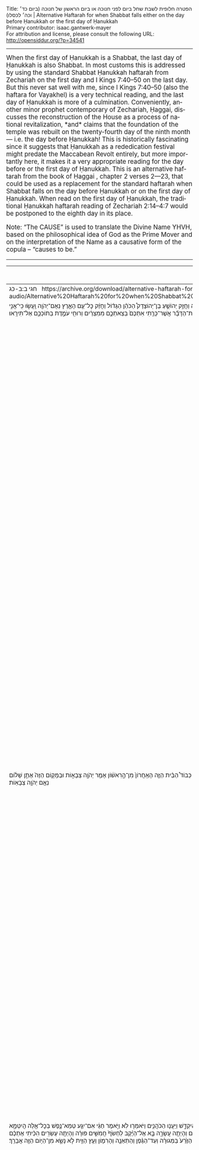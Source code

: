 <html>
<head></head>
<body>
Title: הפטרה חלופית לשבת שחל ביום לפני חנוכה או ביום הראשון של חנוכה (ביום כד׳ וכה׳ לכסלו)‏ | Alternative Haftarah for when Shabbat falls either on the day before Ḥanukkah or the first day of Ḥanukkah<br />
Primary contributor: isaac.gantwerk-mayer<br />
For attribution and license, please consult the following URL: <a href="http://opensiddur.org/?p=34541">http://opensiddur.org/?p=34541</a>
<p />
<hr />

<div class="english" lang="en" style="font-size: 1.2em;">
When the first day of Ḥanukkah is a Shabbat, the last day of Ḥanukkah is also Shabbat. In most customs this is addressed by using the standard Shabbat Ḥanukkah haftarah from Zechariah on the first day and I Kings 7:40–50 on the last day. But this never sat well with me, since I Kings 7:40–50 (also the haftara for Vayakhel) is a very technical reading, and the last day of Ḥanukkah is more of a culmination. Conveniently, another minor prophet contemporary of Zechariah, Ḥaggai, discusses the reconstruction of the House as a process of national revitalization, *and* claims that the foundation of the temple was rebuilt on the twenty-fourth day of the ninth month — i.e. the day before Ḥanukkah! This is historically fascinating since it suggests that Ḥanukkah as a rededication festival might predate the Maccabean Revolt entirely, but more importantly here, it makes it a very appropriate reading for the day before or the first day of Ḥanukkah. This is an alternative haftarah from the book of Ḥaggai , chapter 2 verses 2—23, that could be used as a replacement for the standard haftarah when Shabbat falls on the day before Ḥanukkah or on the first day of Ḥanukkah. When read on the first day of Ḥanukkah, the traditional Ḥanukkah haftarah reading of Zechariah 2:14–4:7 would be postponed to the eighth day in its place.

Note: “The CAUSE” is used to translate the Divine Name YHVH, based on the philosophical idea of God as the Prime Mover and on the interpretation of the Name as a causative form of the copula – “causes to be.”
</div>

<hr />

<table style="margin-left: auto;margin-right: auto;" class="draggable">
<thead><tr><th id="x" style="text-align: right;">Source (Hebrew)</th><th style="text-align: left;">Translation (English)</th></tr></thead>
<tbody>
<tr><td style="vertical-align:top;">
<div class="liturgy" lang="he">
<span class="citation">חגי ב:ב-כג</span>
&nbsp;
https://archive.org/download/alternative-haftarah-for-first-day-shabbat-hanukkah-audio/Alternative%20Haftarah%20for%20when%20Shabbat%20falls%20either%20on%20the%20day%20before%20%E1%B8%A4anukkah%20or%20the%20first%20day%20of%20%E1%B8%A4anukkah%20%28Isaac%20Gantwerk%20Mayer%202020%29.mp3
</span></div></td>
 
<td style="vertical-align:top;">
<div class="english" lang="en">
<span class="citation">Ḥaggai 2:2–23</span>
</div></td></tr>


<tr><td style="vertical-align:top;">
<div class="liturgy" lang="he">
אֱמׇר־נָ֗א אֶל־זְרֻבָּבֶ֤ל בֶּן־שַׁלְתִּיאֵל֙ פַּחַ֣ת יְהוּדָ֔ה וְאֶל־יְהוֹשֻׁ֥עַ בֶּן־יְהוֹצָדָ֖ק הַכֹּהֵ֣ן הַגָּד֑וֹל וְאֶל־שְׁאֵרִ֥ית הָעָ֖ם לֵאמֹֽר׃ מִ֤י בָֿכֶם֙ הַנִּשְׁאָ֔ר אֲשֶׁ֤ר רָאָה֙ אֶת־הַבַּ֣יִת הַזֶּ֔ה בִּכְבוֹד֖וֹ הָרִאשׁ֑וֹן וּמָ֨ה אַתֶּ֜ם רֹאִ֤ים אֹתוֹ֙ עַ֔תָּה הֲל֥וֹא כָמֹ֛הוּ כְּאַ֖יִן בְּעֵינֵיכֶֽם׃ וְעַתָּ֣ה חֲזַ֣ק זְרֻבָּבֶ֣ל ׀ נְאֻם־יְהֹוָ֡ה וַחֲזַ֣ק יְהוֹשֻׁ֣עַ בֶּן־יְהוֹצָדָק֩ הַכֹּהֵ֨ן הַגָּד֜וֹל וַחֲזַ֨ק כׇּל־עַ֥ם הָאָ֛רֶץ נְאֻם־יְהֹוָ֖ה וַֽעֲשׂ֑וּ כִּֽי־אֲנִ֣י אִתְּכֶ֔ם נְאֻ֖ם יְהֹוָ֥ה צְבָאֽוֹת׃ אֶֽת־הַדָּבָ֞ר אֲשֶׁר־כָּרַ֤תִּי אִתְּכֶם֙ בְּצֵאתְכֶ֣ם מִמִּצְרַ֔יִם וְרוּחִ֖י עֹמֶ֣דֶת בְּתוֹכְכֶ֑ם אַל־תִּירָֽאוּ׃
</span></div></td>
 
<td style="vertical-align:top;">
<div class="english" lang="en">
Say, please, to Zərubavel son of Shaltiel, pasha of Judea, and to Yəhoshuaʿ son of Yəhotsadaq the high priest, and to the remainder of the people and say: Who among you remains who had seen this House in its original glory, and what do you see of it now — isn’t it nothing like it in your eyes? And now, bolster yourself, Zərubavel — proclaims the CAUSE — and bolster yourself, Yəhoshuaʿ son of Yəhotsadaq the high priest, and bolster yourself, all the people of the land — proclaims the CAUSE — and make it, for I am with you — declares the CAUSE of Multitudes. Per the deal that I cut with you when you were leaving Egypt, my Spirit stands among you, don’t fear.
</div></td></tr>


<tr><td style="vertical-align:top;">
<div class="liturgy" lang="he">
כִּ֣י כֹ֤ה אָמַר֙ יְהֹוָ֣ה צְבָא֔וֹת ע֥וֹד אַחַ֖ת מְעַ֣ט הִ֑יא וַאֲנִ֗י מַרְעִישׁ֙ אֶת־הַשָּׁמַ֣יִם וְאֶת־הָאָ֔רֶץ וְאֶת־הַיָּ֖ם וְאֶת־הֶחָרָבָֽה׃ וְהִרְעַשְׁתִּי֙ אֶת־כׇּל־הַגּוֹיִ֔ם וּבָ֖אוּ חֶמְדַּ֣ת כׇּל־הַגּוֹיִ֑ם וּמִלֵּאתִ֞י אֶת־הַבַּ֤יִת הַזֶּה֙ כָּב֔וֹד אָמַ֖ר יְהֹוָ֥ה צְבָאֽוֹת׃ לִ֥י הַכֶּ֖סֶף וְלִ֣י הַזָּהָ֑ב נְאֻ֖ם יְהֹוָ֥ה צְבָאֽוֹת׃ גָּד֣וֹל יִֽהְיֶ֡ה כְּבוֹד֩ הַבַּ֨יִת הַזֶּ֤ה הָאַֽחֲרוֹן֙ מִן־הָ֣רִאשׁ֔וֹן אָמַ֖ר יְהֹוָ֣ה צְבָא֑וֹת וּבַמָּק֤וֹם הַזֶּה֙ אֶתֵּ֣ן שָׁל֔וֹם נְאֻ֖ם יְהֹוָ֥ה צְבָאֽוֹת׃
</span></div></td>
 
<td style="vertical-align:top;">
<div class="english" lang="en">
For thus says the CAUSE of Multitudes: just one little bit more and I’ll be shaking the heavens and the earth and the sea and the dry land. And I’ll shake all the nations, and the luxuries of the nations will come, and this House will be filled with glory — says the CAUSE of Multitudes. Mine is the silver and Mine is the gold — proclaims the CAUSE of Multitudes. Greater will be the glory of this latter House than the former — says the CAUSE of Multitudes — and in this place I will grant peace — proclaims the CAUSE of Multitudes.
</div></td></tr>


<tr><td style="vertical-align:top;">
<div class="liturgy" lang="he">
בְּעֶשְׂרִ֤ים וְאַרְבָּעָה֙ לַתְּשִׁיעִ֔י בִּשְׁנַ֥ת שְׁתַּ֖יִם לְדָרְיָ֑וֶשׁ הָיָה֙ דְּבַר־יְהֹוָ֔ה אֶל־חַגַּ֥י הַנָּבִ֖יא לֵאמֹֽר׃ כֹּ֥ה אָמַ֖ר יְהֹוָ֣ה צְבָא֑וֹת שְׁאַל־נָ֧א אֶת־הַכֹּהֲנִ֛ים תּוֹרָ֖ה לֵאמֹֽר׃ הֵ֣ן ׀ יִשָּׂא־אִ֨ישׁ בְּשַׂר־קֹ֜דֶשׁ בִּכְנַ֣ף בִּגְד֗וֹ וְנָגַ֣ע בִּ֠כְנָפ֠וֹ אֶל־הַלֶּ֨חֶם וְאֶל־הַנָּזִ֜יד וְאֶל־הַיַּ֧יִן וְאֶל־שֶׁ֛מֶן וְאֶל־כׇּל־מַאֲכָ֖ל הֲיִקְדָּ֑שׁ וַיַּעֲנ֧וּ הַכֹּהֲנִ֛ים וַיֹּאמְר֖וּ לֹֽא׃ וַיֹּ֣אמֶר חַגַּ֔י אִם־יִגַּ֧ע טְמֵא־נֶ֛פֶשׁ בְּכׇל־אֵ֖לֶּה הֲיִטְמָ֑א וַיַּעֲנ֧וּ הַכֹּהֲנִ֛ים וַיֹּאמְר֖וּ יִטְמָֽא׃ וַיַּ֨עַן חַגַּ֜י וַיֹּ֗אמֶר כֵּ֣ן הָֽעָם־הַ֠זֶּ֠ה וְכֵן־הַגּ֨וֹי הַזֶּ֤ה לְפָנַי֙ נְאֻם־יְהֹוָ֔ה וְכֵ֖ן כׇּל־מַעֲשֵׂ֣ה יְדֵיהֶ֑ם וַאֲשֶׁ֥ר יַקְרִ֛יבוּ שָׁ֖ם טָמֵ֥א הֽוּא׃ וְעַתָּה֙ שִֽׂימוּ־נָ֣א לְבַבְכֶ֔ם מִן־הַיּ֥וֹם הַזֶּ֖ה וָמָ֑עְלָה מִטֶּ֧רֶם שֽׂוּם־אֶ֛בֶן אֶל־אֶ֖בֶן בְּהֵיכַ֥ל יְהֹוָֽה׃ מִֽהְיוֹתָ֥ם בָּא֙ אֶל־עֲרֵמַ֣ת עֶשְׂרִ֔ים וְהָיְתָ֖ה עֲשָׂרָ֑ה בָּ֣א אֶל־הַיֶּ֗קֶב לַחְשֹׂף֙ חֲמִשִּׁ֣ים פּוּרָ֔ה וְהָיְתָ֖ה עֶשְׂרִֽים׃ הִכֵּ֨יתִי אֶתְכֶ֜ם בַּשִּׁדָּפ֤וֹן וּבַיֵּֽרָקוֹן֙ וּבַבָּרָ֔ד אֵ֖ת כׇּל־מַעֲשֵׂ֣ה יְדֵיכֶ֑ם וְאֵין־אֶתְכֶ֥ם אֵלַ֖י נְאֻם־יְהֹוָֽה׃ שִׂימוּ־נָ֣א לְבַבְכֶ֔ם מִן־הַיּ֥וֹם הַזֶּ֖ה וָמָ֑עְלָה מִיּוֹם֩ עֶשְׂרִ֨ים וְאַרְבָּעָ֜ה לַתְּשִׁיעִ֗י לְמִן־הַיּ֛וֹם אֲשֶׁר־יֻסַּ֥ד הֵֽיכַל־יְהֹוָ֖ה שִׂ֥ימוּ לְבַבְכֶֽם׃ הַע֤וֹד הַזֶּ֙רַע֙ בַּמְּגוּרָ֔ה וְעַד־הַגֶּ֨פֶן וְהַתְּאֵנָ֧ה וְהָרִמּ֛וֹן וְעֵ֥ץ הַזַּ֖יִת לֹ֣א נָשָׂ֑א מִן־הַיּ֥וֹם הַזֶּ֖ה אֲבָרֵֽךְ׃
</span></div></td>
 
<td style="vertical-align:top;">
<div class="english" lang="en">
On the twenty-fourth day of the ninth month of the second year of Darəyawesh, the word of the CAUSE came to Ḥaggai the prophet and said: Thus says the CAUSE of Multitudes — ask, please, the priests a legal question, namely: If a man is carrying consecrated meat in a fold of his clothing, and touches with that fold any bread or lentils or wine or oil or any other food, is it consecrated? And the priests answered and said, “No.” And Ḥaggai said, If someone with corpse impurity touches any of these, is it defiled? And the priests answered and said, “It is.” And Ḥaggai answered and said: Thus is this people, and thus is this nation before Me — proclaims the CAUSE — and thus all the works of their hands, and what they offer there is defiled. And now, set your minds to this, from this day and prior: as long as none have set stone on stone in the palace of the CAUSE, one who came to a twenty-measure grain pile of would get only ten from it, and one who came to a wine-vat to press out fifty measures, the winepress would have only twenty. I had struck you with blight and mildew and hail, all the works of your hands; but none among you were with Me — proclaims the CAUSE. Please set your minds to this, from this day on, from the twenty-fourth day of the ninth month, from the day of the refounding of the palace of the CAUSE — set your minds. Though the seed is still in the granary, and while the grapevine and fig and pomegranate and olive tree have not borne fruit; from this day I will bless. 
</div></td></tr>


<tr><td style="vertical-align:top;">
<div class="liturgy" lang="he">
וַיְהִ֨י דְבַר־יְהֹוָ֤ה ׀ שֵׁנִית֙ אֶל־חַגַּ֔י בְּעֶשְׂרִ֧ים וְאַרְבָּעָ֛ה לַחֹ֖דֶשׁ לֵאמֹֽר׃ אֱמֹ֕ר אֶל־זְרֻבָּבֶ֥ל פַּֽחַת־יְהוּדָ֖ה לֵאמֹ֑ר אֲנִ֣י מַרְעִ֔ישׁ אֶת־הַשָּׁמַ֖יִם וְאֶת־הָאָֽרֶץ׃ וְהָֽפַכְתִּי֙ כִּסֵּ֣א מַמְלָכ֔וֹת וְהִ֨שְׁמַדְתִּ֔י חֹ֖זֶק מַמְלְכ֣וֹת הַגּוֹיִ֑ם וְהָפַכְתִּ֤י מֶרְכָּבָה֙ וְרֹ֣כְבֶ֔יהָ וְיָרְד֤וּ סוּסִים֙ וְרֹ֣כְבֵיהֶ֔ם אִ֖ישׁ בְּחֶ֥רֶב אָחִֽיו׃ בַּיּ֣וֹם הַה֣וּא נְאֻם־יְהֹוָ֣ה צְבָא֡וֹת אֶ֠קָּחֲךָ֠ זְרֻבָּבֶ֨ל בֶּן־שְׁאַלְתִּיאֵ֤ל עַבְדִּי֙ נְאֻם־יְהֹוָ֔ה וְשַׂמְתִּ֖יךָ כַּֽחוֹתָ֑ם כִּֽי־בְךָ֣ בָחַ֔רְתִּי נְאֻ֖ם יְהֹוָ֥ה צְבָאֽוֹת׃
</span></div></td>
 
<td style="vertical-align:top;">
<div class="english" lang="en">
And the word of the CAUSE came again to Ḥaggai the prophet on the twenty-fourth of the month and said: Say to Zərubavel the pasha of Judea and say: I’ll be shaking the heavens and the earth. And I’ll overturn monarchic thrones and destroy the strength of the monarchies of nations, and overturn chariot and rider, and the horses and their riders will go down, each by the sword of his fellow. On that day — proclaims the CAUSE of Multitudes — I will take Zərubavel son of Shəʾaltiel My servant — proclaims the CAUSE — and place him as a signet, for I trust in you — proclaims the CAUSE of Multitudes.
</div></td></tr>
</tbody></table>

<hr />

&nbsp;
</body>
</html>